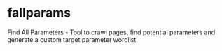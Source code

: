 # fallparams
Find All Parameters - Tool to crawl pages, find potential parameters and generate a custom target parameter wordlist 
